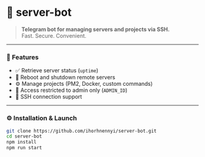 # 🤖 server-bot

> **Telegram bot for managing servers and projects via SSH.**  
> Fast. Secure. Convenient.

---

### 📌 Features

- ✅ Retrieve server status (`uptime`)
- 🔄 Reboot and shutdown remote servers
- ⚙️ Manage projects (PM2, Docker, custom commands)
- 🧠 Access restricted to admin only (`ADMIN_ID`)
- 🔐 SSH connection support

---

### ⚙️ Installation & Launch

```bash
git clone https://github.com/ihorhnennyi/server-bot.git
cd server-bot
npm install
npm run start
```
